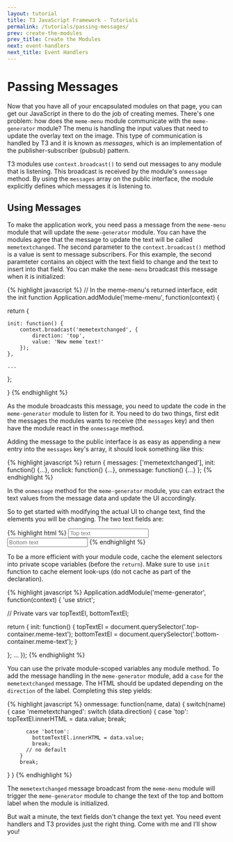```yaml
---
layout: tutorial
title: T3 JavaScript Framework - Tutorials
permalink: /tutorials/passing-messages/
prev: create-the-modules
prev_title: Create the Modules
next: event-handlers
next_title: Event Handlers
---
```


# Passing Messages

Now that you have all of your encapsulated modules on that page, you can get our JavaScript in there to do the job of creating memes. There's one problem: how does the `meme-menu` module communicate with the `meme-generator` module? The menu is handling the input values that need to update the overlay text on the image. This type of communication is handled by T3 and it is known as *messages*, which is an implementation of the publisher-subscriber (pubsub) pattern.

T3 modules use `context.broadcast()` to send out messages to any module that is listening. This broadcast is received by the module's `onmessage` method. By using the `messages` array on the public interface, the module explicitly defines which messages it is listening to.

## Using Messages

To make the application work, you need pass a message from the `meme-menu` module that will update the `meme-generator` module. You can have the modules agree that the message to update the text will be called `memetextchanged`. The second parameter to the `context.broadcast()` method is a value is sent to message subscribers. For this example, the second paramteter contains an object with the text field to change and the text to insert into that field. You can make the `meme-menu` broadcast this message when it is initialized:

{% highlight javascript %}
// In the meme-menu's returned interface, edit the init function
Application.addModule('meme-menu', function(context) {

  return {

    init: function() {
        context.broadcast('memetextchanged', {
            direction: 'top',
            value: 'New meme text!'
        });
    },

    ...

  };

}
{% endhighlight %}

As the module broadcasts this message, you need to update the code in the `meme-generator` module to listen for it. You need to do two things, first edit the messages the modules wants to receive (the `messages` key) and then have the module react in the `onmessage` method.

Adding the message to the public interface is as easy as appending a new entry into the `messages` key's array, it should look something like this:

{% highlight javascript %}
return {
  messages: ['memetextchanged'],
  init: function() {...},
  onclick: function() {...},
  onmessage: function() {...}
};
{% endhighlight %}


In the `onmessage` method for the `meme-generator` module, you can extract the text values from the message data and update the UI accordingly.

So to get started with modifying the actual UI to change text, find the elements you will be changing. The two text fields
are:

{% highlight html %}
  <input class="bottom-text-input" type="text" placeholder="Top text">
  <input class="top-text-input" type="text" placeholder="Bottom text">
{% endhighlight %}

To be a more efficient with your module code, cache the element selectors into private scope variables (before the `return`). Make sure to use `init` function to cache element look-ups (do not cache as part of the declaration).

{% highlight javascript %}
Application.addModule('meme-generator', function(context) {
  'use strict';

  // Private vars
  var topTextEl,
      bottomTextEl;

  return {
    init: function() {
      topTextEl = document.querySelector('.top-container.meme-text');
      bottomTextEl = document.querySelector('.bottom-container.meme-text');
    }

  };
  ...
});
{% endhighlight %}

You can use the private module-scoped variables any module method. To add the message handling in the `meme-generator` module, add a `case` for the `memetextchanged` message. The HTML should be updated depending on the `direction` of the label. Completing this step yields:

{% highlight javascript %}
onmessage: function(name, data) {
  switch(name) {
      case 'memetextchanged':
        switch (data.direction) {
          case 'top':
            topTextEl.innerHTML = data.value;
            break;

          case 'bottom':
            bottomTextEl.innerHTML = data.value;
            break;
          // no default
        }
        break;
  }
}
{% endhighlight %}

The `memetextchanged` message broadcast from the `meme-menu` module will trigger the `meme-generator` module to change the text of the top and bottom label when the module is initialized.

But wait a minute, the text fields don't change the text yet. You need event handlers and T3 provides just the right thing. Come with me and I'll show you!

